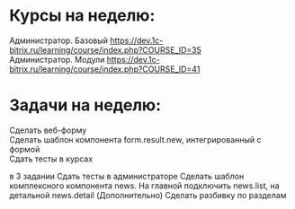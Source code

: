 # Курсы на неделю:
Администратор. Базовый	https://dev.1c-bitrix.ru/learning/course/index.php?COURSE_ID=35  
Администратор. Модули	https://dev.1c-bitrix.ru/learning/course/index.php?COURSE_ID=41  
# Задачи на неделю:
Сделать веб-форму  
Сделать шаблон компонента form.result.new, интегрированный с формой  
Сдать тесты в курсах  

в 3 задании
Сдать тесты в администраторе
Сделать шаблон комплексного компонента news. На главной подключить news.list, на детальной news.detail
(Дополнительно) Сделать разбивку по разделам
